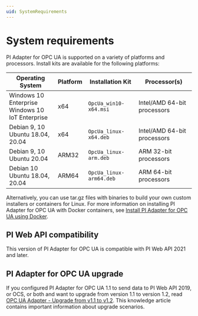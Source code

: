 ```yaml
---
uid: SystemRequirements
--- 
```


# System requirements

PI Adapter for OPC UA is supported on a variety of platforms and processors. Install kits are available for the following platforms:

| Operating System | Platform | Installation Kit | Processor(s) |
|-------------------|-------------|----------------------------------|-------------|
| Windows 10 Enterprise <br>Windows 10 IoT Enterprise | x64 | `OpcUa_win10-x64.msi`     | Intel/AMD 64-bit processors |
| Debian 9, 10 <br>Ubuntu 18.04, 20.04 | x64 | `OpcUa_linux-x64.deb`     | Intel/AMD 64-bit processors |
| Debian 9, 10 <br>Ubuntu 20.04 | ARM32 | `OpcUa_linux-arm.deb`  | ARM 32-bit processors |
| Debian 10 <br>Ubuntu 18.04, 20.04 | ARM64 | `OpcUa_linux-arm64.deb`  | ARM 64-bit processors |

Alternatively, you can use tar.gz files with binaries to build your own custom installers or containers for Linux. For more information on installing PI Adapter for OPC UA with Docker containers, see [Install PI Adapter for OPC UA using Docker](xref:InstallPIAdapterForOPCUAUsingDocker).

## PI Web API compatibility

This version of PI Adapter for OPC UA is compatible with PI Web API 2021 and later.

## PI Adapter for OPC UA upgrade

If you configured PI Adapter for OPC UA 1.1 to send data to PI Web API 2019, or OCS, or both and want to upgrade from version 1.1 to version 1.2, read [OPC UA Adapter - Upgrade from v1.1 to v1.2](https://osisoft.lightning.force.com/lightning/r/Knowledge__kav/ka08W000000frOFQAY/view). This knowledge article contains important information about upgrade scenarios.
